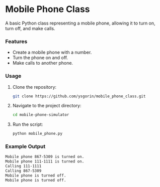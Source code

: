 # Mobile Phone Class

A basic Python class representing a mobile phone, allowing it to turn on, turn off, and make calls.

### Features
- Create a mobile phone with a number.
- Turn the phone on and off.
- Make calls to another phone.

### Usage

1. Clone the repository:
   ```sh
   git clone https://github.com/ysgorin/mobile_phone_class.git
2. Navigate to the project directory:
    ```sh
    cd mobile-phone-simulator
3. Run the script:
    ```sh
    python mobile_phone.py

### Example Output
```sh
Mobile phone 867-5309 is turned on.
Mobile phone 111-1111 is turned on.
Calling 111-1111
Calling 867-5309
Mobile phone is turned off.
Mobile phone is turned off.